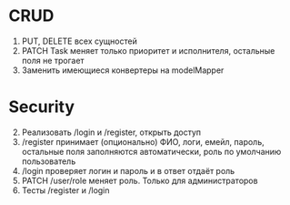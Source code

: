 ﻿# CRUD
1. PUT, DELETE всех сущностей
2. PATCH Task меняет только приоритет и исполнителя, остальные поля не трогает
4. Заменить имеющиеся конвертеры на modelMapper

# Security
2. Реализовать /login и /register, открыть доступ
3. /register принимает (опционально) ФИО, логи, емейл, пароль, остальные поля заполняются автоматически, роль по умолчанию пользователь
4. /login проверяет логин и пароль и в ответ отдаёт роль
5. PATCH /user/role меняет роль. Только для администраторов
6. Тесты /register и /login
